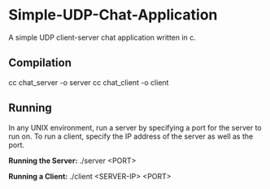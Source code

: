 # Simple-UDP-Chat-Application

A simple UDP client-server chat application written in c.

## Compilation

cc chat_server -o server
cc chat_client -o client

## Running

In any UNIX environment, run a server by specifying a port for the server to run on. To run a client, specify the IP address of the server as well as the port.

****Running the Server:**** ./server \<PORT\>


****Running a Client:**** ./client \<SERVER-IP\> \<PORT\>



